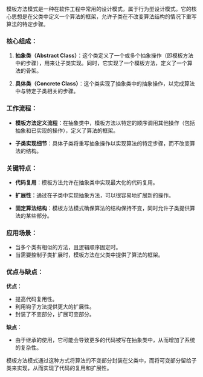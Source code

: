 模板方法模式是一种在软件工程中常用的设计模式，属于行为型设计模式。它的核心思想是在父类中定义一个算法的框架，允许子类在不改变算法结构的情况下重写算法的特定步骤。

### 核心组成：

1. **抽象类（Abstract Class）**：这个类定义了一个或多个抽象操作（即模板方法中的步骤），用来让子类实现。同时，它实现了一个模板方法，定义了一个算法的骨架。

2. **具体类（Concrete Class）**：这个类实现了抽象类中的抽象操作，以完成算法中与特定子类相关的步骤。

### 工作流程：

- **模板方法定义流程**：在抽象类中，模板方法以特定的顺序调用其他操作（包括抽象和已实现的操作），定义了算法的框架。

- **子类实现细节**：具体子类将重写抽象操作以实现算法的特定步骤，而不改变算法的结构。

### 关键特点：

- **代码复用**：模板方法允许在抽象类中实现最大化的代码复用。

- **扩展性**：通过在子类中实现抽象方法，可以很容易地扩展新的操作。

- **固定算法结构**：模板方法模式确保算法的结构保持不变，同时允许子类提供算法的某些部分。

### 应用场景：

- 当多个类有相似的方法，且逻辑顺序固定时。
- 当需要控制子类扩展时，模板方法在父类中提供了算法的框架。

### 优点与缺点：

**优点**：
- 提高代码复用性。
- 利用钩子方法提供更大的扩展性。
- 封装了不变部分，扩展可变部分。

**缺点**：
- 由于继承的使用，它可能会导致更多的代码被写在抽象类中，从而增加了系统的复杂性。

模板方法模式通过这种方式将算法的不变部分封装在父类中，而将可变部分留给子类来实现，从而实现了代码的复用和扩展性。